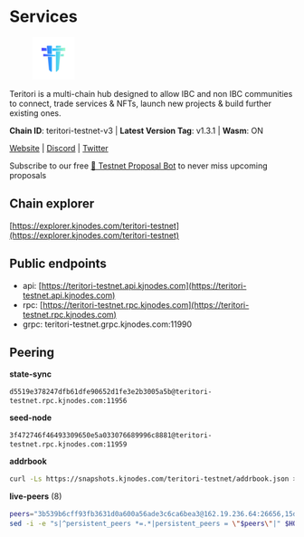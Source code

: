 # Services

<figure><img src="https://raw.githubusercontent.com/kj89/cosmos-images/main/logos/teritori.png" alt=""><figcaption></figcaption></figure>

Teritori is a multi-chain hub designed to allow IBC and non IBC communities  to connect, trade services & NFTs, launch new projects & build further existing ones.

**Chain ID**: teritori-testnet-v3 | **Latest Version Tag**: v1.3.1 | **Wasm**: ON

[Website](https://teritori.com) | [Discord](https://discord.gg/teritori) | [Twitter](https://twitter.com/TeritoriNetwork)



Subscribe to our free [🤖 Testnet Proposal Bot](https://t.me/kjnodes_testnet_proposal_bot) to never miss upcoming proposals


## Chain explorer
[https://explorer.kjnodes.com/teritori-testnet](https://explorer.kjnodes.com/teritori-testnet)

## Public endpoints

* api: [https://teritori-testnet.api.kjnodes.com](https://teritori-testnet.api.kjnodes.com)
* rpc: [https://teritori-testnet.rpc.kjnodes.com](https://teritori-testnet.rpc.kjnodes.com)
* grpc: teritori-testnet.grpc.kjnodes.com:11990

## Peering

**state-sync**

```text
d5519e378247dfb61dfe90652d1fe3e2b3005a5b@teritori-testnet.rpc.kjnodes.com:11956
```

**seed-node**

```text
3f472746f46493309650e5a033076689996c8881@teritori-testnet.rpc.kjnodes.com:11959
```

**addrbook**
```bash
curl -Ls https://snapshots.kjnodes.com/teritori-testnet/addrbook.json > $HOME/.teritorid/config/addrbook.json
```

**live-peers** (8)
```bash
peers="3b539b6cff93fb3631d0a600a56ade3c6ca6bea3@162.19.236.64:26656,15dd94f68c450da2c3b7c60b6364e3dce6f0cbf2@185.193.66.68:26641,9fc0f6621b1818c9f00ecbd0cd6f9271c2292e8a@65.109.54.15:10656,b33ebb4672f929dddde1365c9678a39abfd881fb@54.202.144.51:26656,d5519e378247dfb61dfe90652d1fe3e2b3005a5b@65.109.68.190:11956,a97eb7a4f3d857f1ff82265d2905fc0762a6bfd4@135.125.5.31:54256,5ae1012f9b0f4672d8152de903d115dd2f1a3ee3@65.21.170.3:27656,c9dbed7dced2ac0fa86eb51949fc7beefc56db95@116.202.227.117:19656"
sed -i -e "s|^persistent_peers *=.*|persistent_peers = \"$peers\"|" $HOME/.teritorid/config/config.toml
```

